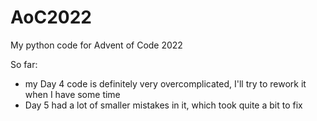 # AoC2022
My python code for Advent of Code 2022


So far:
- my Day 4 code is definitely very overcomplicated, I'll try to rework it when I have some time
- Day 5 had a lot of smaller mistakes in it, which took quite a bit to fix
